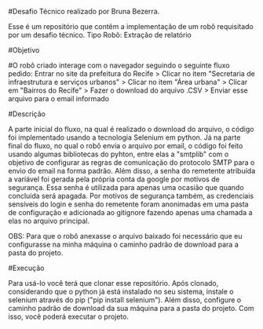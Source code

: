 #Desafio Técnico realizado por Bruna Bezerra.

Esse é um repositório que contêm a implementação de um robô requisitado por um desafio técnico. 
Tipo Robô: Extração de relatório

#Objetivo

#O robô criado interage com o navegador seguindo o seguinte fluxo pedido: 
Entrar no site da prefeitura do Recife >
Clicar no item "Secretaria de infraestrutura e serviços urbanos" >
Clicar no item "Área urbana" >
Clicar em "Bairros do Recife" >
Fazer o download do arquivo .CSV  >
Enviar esse arquivo para o email informado 

#Descrição 

A parte inicial do fluxo, na qual é realizado o download do arquivo, o código foi implementado usando a tecnologia Selenium em python.
Já na parte final do fluxo, no qual o robô envia o arquivo por email, o código foi feito usando algumas bibliotecas do pyhton,
entre elas a "smtplib" com o objetivo de configurar as regras de comunicação do protocolo SMTP para o envio 
do email na forma padrão. Além disso, a senha do remetente atribuída a varíável foi gerada pela própria conta da google por motivos de segurança.
Essa senha é utilizada para apenas uma ocasião que quando concluída será apagada. Por motivos de segurança também, as credenciais sensíveis do login e senha do remetente 
foram anonimadas em uma pasta de configuração e adicionada ao gitignore fazendo apenas uma chamada a elas no arquivo principal.

OBS: Para que o robô anexasse o arquivo baixado foi necessário que eu configurasse na minha máquina o caminho padrão de download para a pasta do projeto. 

#Execução 

Para usá-lo você terá que clonar esse repositório. Após clonado, considerando que o python já está instalado no seu sistema, instale o selenium através do pip ("pip install selenium"). Além disso, configure o caminho padrão de download da sua máquina para a pasta do projeto. Com isso, você poderá executar o projeto.




